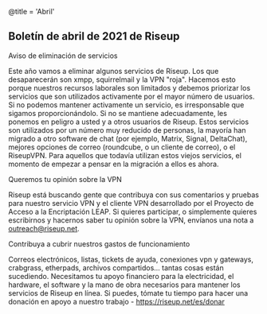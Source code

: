 @title = 'Abril'


Boletín de abril de 2021 de Riseup
----------------------------------

Aviso de eliminación de servicios

Este año vamos a eliminar algunos servicios de Riseup. Los que desaparecerán son xmpp, squirrelmail y la VPN "roja". Hacemos esto porque nuestros recursos laborales son limitados y debemos priorizar los servicios que son utilizados activamente por el mayor número de usuarios. Si no podemos mantener activamente un servicio, es irresponsable que sigamos proporcionándolo. Si no se mantiene adecuadamente, les ponemos en peligro a usted y a otros usuarios de Riseup. Estos servicios son utilizados por un número muy reducido de personas, la mayoría han migrado a otro software de chat (por ejemplo, Matrix, Signal, DeltaChat), mejores opciones de correo (roundcube, o un cliente de correo), o el RiseupVPN. Para aquellos que todavía utilizan estos viejos servicios, el momento de empezar a pensar en la migración a ellos es ahora.

Queremos tu opinión sobre la VPN

Riseup está buscando gente que contribuya con sus comentarios y pruebas para nuestro servicio VPN y el cliente VPN desarrollado por el Proyecto de Acceso a la Encriptación LEAP. Si quieres participar, o simplemente quieres escribirnos y hacernos saber tu opinión sobre la VPN, envíanos una nota a outreach@riseup.net.

Contribuya a cubrir nuestros gastos de funcionamiento

Correos electrónicos, listas, tickets de ayuda, conexiones vpn y gateways, crabgrass, etherpads, archivos compartidos... tantas cosas están sucediendo. Necesitamos tu apoyo financiero para la electricidad, el hardware, el software y la mano de obra necesarios para mantener los servicios de Riseup en línea. Si puedes, tómate tu tiempo para hacer una donación en apoyo a nuestro trabajo - https://riseup.net/es/donar